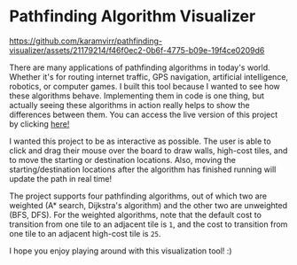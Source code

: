 # Pathfinding Algorithm Visualizer

https://github.com/karamvirr/pathfinding-visualizer/assets/21179214/f46f0ec2-0b6f-4775-b09e-19f4ce0209d6

There are many applications of pathfinding algorithms in today's world. Whether it's for routing internet traffic, GPS navigation, artificial intelligence, robotics, or computer games. I built this tool because I wanted to see how these algorithms behave. Implementing them in code is one thing, but actually seeing these algorithms in action really helps to show the differences between them. You can access the live version of this project by clicking [here!](https://karamvirr.github.io/pathfinding-visualizer)

I wanted this project to be as interactive as possible. The user is able to click and drag their mouse over the board to draw walls, high-cost tiles, and to move the starting or destination locations. Also, moving the starting/destination locations after the algorithm has finished running will update the path in real time! 

The project supports four pathfinding algorithms, out of which two are weighted (A* search, Dijkstra's algorithm) and the other two are unweighted (BFS, DFS). For the weighted algorithms, note that the default cost to transition from one tile to an adjacent tile is `1`, and the cost to transition from one tile to an adjacent high-cost tile is `25`. 

I hope you enjoy playing around with this visualization tool! :) 
